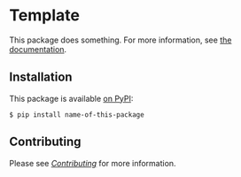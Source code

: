 # Template

This package does something.
For more information, see [the documentation][1].


## Installation

This package is available [on PyPI][2]:

```shell
$ pip install name-of-this-package
```


## Contributing

Please see _[Contributing][3]_ for more information.


  [1]: https://name-of-this-package.readthedocs.io/
  [2]: https://pypi.org/project/name-of-this-package
  [3]: ./CONTRIBUTING.md
